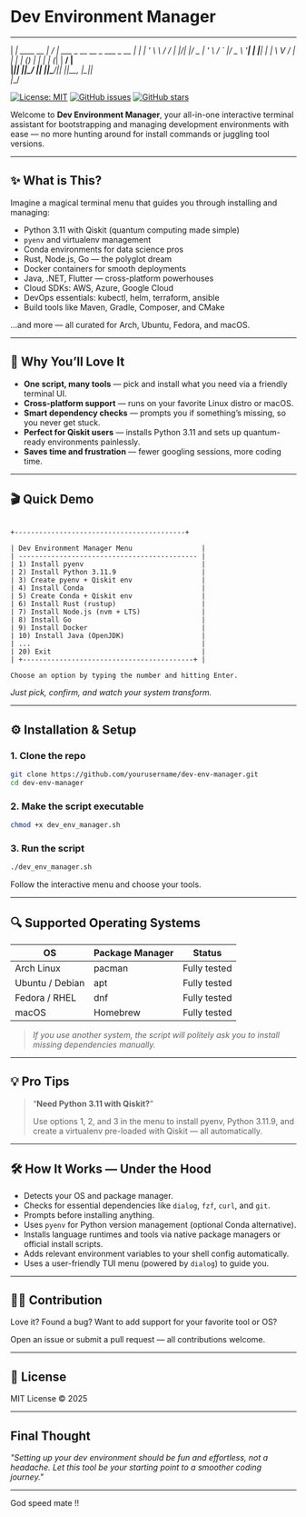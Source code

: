 # Dev Environment Manager 

  _____              __  __                             
 | ____|_ ____   __ |  \/  | ___  _ __   __ _  ___ _ __ 
 |  _| | '_ \ \ / / | |\/| |/ _ \| '_ \ / _` |/ _ \ '__|
 | |___| | | \ V /  | |  | | (_) | | | | (_| |  __/ |   
 |_____|_| |_|\_/   |_|  |_|\___/|_| |_|\__, |\___|_|   
                                        |___/          


[![License: MIT](https://img.shields.io/badge/License-MIT-green.svg)](LICENSE)
[![GitHub issues](https://img.shields.io/github/issues/yourusername/dev-env-manager)](https://github.com/yourusername/dev-env-manager/issues)
[![GitHub stars](https://img.shields.io/github/stars/yourusername/dev-env-manager)](https://github.com/yourusername/dev-env-manager/stargazers)


Welcome to **Dev Environment Manager**, your all-in-one interactive terminal assistant for bootstrapping and managing development environments with ease — no more hunting around for install commands or juggling tool versions.

---

## ✨ What is This?

Imagine a magical terminal menu that guides you through installing and managing:

- Python 3.11 with Qiskit (quantum computing made simple)  
- `pyenv` and virtualenv management  
- Conda environments for data science pros  
- Rust, Node.js, Go — the polyglot dream  
- Docker containers for smooth deployments  
- Java, .NET, Flutter — cross-platform powerhouses  
- Cloud SDKs: AWS, Azure, Google Cloud  
- DevOps essentials: kubectl, helm, terraform, ansible  
- Build tools like Maven, Gradle, Composer, and CMake

…and more — all curated for Arch, Ubuntu, Fedora, and macOS.

---

## 🚀 Why You’ll Love It

- **One script, many tools** — pick and install what you need via a friendly terminal UI.  
- **Cross-platform support** — runs on your favorite Linux distro or macOS.  
- **Smart dependency checks** — prompts you if something’s missing, so you never get stuck.  
- **Perfect for Qiskit users** — installs Python 3.11 and sets up quantum-ready environments painlessly.  
- **Saves time and frustration** — fewer googling sessions, more coding time.

---

## 🎬 Quick Demo

```

+------------------------------------------+

| Dev Environment Manager Menu                 |
| -------------------------------------------- |
| 1) Install pyenv                             |
| 2) Install Python 3.11.9                     |
| 3) Create pyenv + Qiskit env                 |
| 4) Install Conda                             |
| 5) Create Conda + Qiskit env                 |
| 6) Install Rust (rustup)                     |
| 7) Install Node.js (nvm + LTS)               |
| 8) Install Go                                |
| 9) Install Docker                            |
| 10) Install Java (OpenJDK)                   |
| ...                                          |
| 20) Exit                                     |
| +------------------------------------------+ |

Choose an option by typing the number and hitting Enter.

````

*Just pick, confirm, and watch your system transform.*

---

## ⚙️ Installation & Setup

### 1. Clone the repo

```bash
git clone https://github.com/yourusername/dev-env-manager.git
cd dev-env-manager
````

### 2. Make the script executable

```bash
chmod +x dev_env_manager.sh
```

### 3. Run the script

```bash
./dev_env_manager.sh
```

Follow the interactive menu and choose your tools.

---

## 🔍 Supported Operating Systems

| OS              | Package Manager | Status       |
| --------------- | --------------- | ------------ |
| Arch Linux      | pacman          | Fully tested |
| Ubuntu / Debian | apt             | Fully tested |
| Fedora / RHEL   | dnf             | Fully tested |
| macOS           | Homebrew        | Fully tested |

> *If you use another system, the script will politely ask you to install missing dependencies manually.*

---

## 💡 Pro Tips

> “**Need Python 3.11 with Qiskit?**”
>
> Use options 1, 2, and 3 in the menu to install pyenv, Python 3.11.9, and create a virtualenv pre-loaded with Qiskit — all automatically.

---

## 🛠 How It Works — Under the Hood

* Detects your OS and package manager.
* Checks for essential dependencies like `dialog`, `fzf`, `curl`, and `git`.
* Prompts before installing anything.
* Uses `pyenv` for Python version management (optional Conda alternative).
* Installs language runtimes and tools via native package managers or official install scripts.
* Adds relevant environment variables to your shell config automatically.
* Uses a user-friendly TUI menu (powered by `dialog`) to guide you.

---

## 🧑‍💻 Contribution

Love it? Found a bug? Want to add support for your favorite tool or OS?

Open an issue or submit a pull request — all contributions welcome.

---

## 📜 License

MIT License © 2025 

---

## Final Thought

*"Setting up your dev environment should be fun and effortless, not a headache.
Let this tool be your starting point to a smoother coding journey."*

---

God speed mate !!
